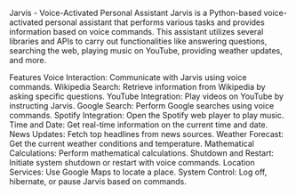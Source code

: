 Jarvis - Voice-Activated Personal Assistant
Jarvis is a Python-based voice-activated personal assistant that performs various tasks and provides information based on voice commands. This assistant utilizes several libraries and APIs to carry out functionalities like answering questions, searching the web, playing music on YouTube, providing weather updates, and more.

Features
Voice Interaction: Communicate with Jarvis using voice commands.
Wikipedia Search: Retrieve information from Wikipedia by asking specific questions.
YouTube Integration: Play videos on YouTube by instructing Jarvis.
Google Search: Perform Google searches using voice commands.
Spotify Integration: Open the Spotify web player to play music.
Time and Date: Get real-time information on the current time and date.
News Updates: Fetch top headlines from news sources.
Weather Forecast: Get the current weather conditions and temperature.
Mathematical Calculations: Perform mathematical calculations.
Shutdown and Restart: Initiate system shutdown or restart with voice commands.
Location Services: Use Google Maps to locate a place.
System Control: Log off, hibernate, or pause Jarvis based on commands.
